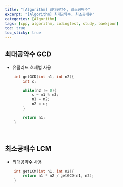 ```yaml
---
title: "[Algorithm] 최대공약수, 최소공배수"
excerpt: "[Algorithm] 최대공약수, 최소공배수"
categories: [Algorithm]
tags: [cpp, algorithm, codingtest, study, baekjoon]
toc: true
toc_sticky: true
---
```

 
## 최대공약수 GCD

+ 유클리드 호제법 사용

```cpp
    int getGCD(int n1, int n2){
        int c;

        while(n2 != 0){
            c = n1 % n2;
            n1 = n2;
            n2 = c;
        }

        return n1;
    }
```

<br/>

## 최소공배수 LCM

+ 최대공약수 사용

```cpp
    int getLCM(int n1, int n2){
        return n1 * n2 / getGCD(n1, n2);
    }
```